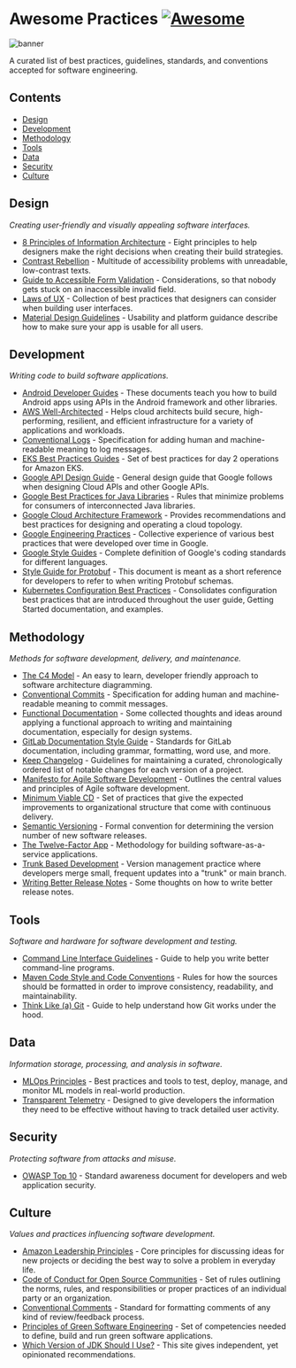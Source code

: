 # Awesome Practices [![Awesome](https://awesome.re/badge.svg)](https://awesome.re)

![banner](https://user-images.githubusercontent.com/5120290/213342525-d7aefbd0-1068-47bd-8a53-f0fb6f61a0dd.png)

A curated list of best practices, guidelines, standards, and conventions accepted for software engineering.

## Contents

- [Design](#design)
- [Development](#development)
- [Methodology](#methodology)
- [Tools](#tools)
- [Data](#data)
- [Security](#security)
- [Culture](#culture)

## Design

*Creating user-friendly and visually appealing software interfaces.*

- [8 Principles of Information Architecture](https://asistdl.onlinelibrary.wiley.com/doi/full/10.1002/bult.2010.1720360609) - Eight principles to help designers make the right decisions when creating their build strategies.
- [Contrast Rebellion](https://contrastrebellion.com) - Multitude of accessibility problems with unreadable, low-contrast texts.
- [Guide to Accessible Form Validation](https://www.smashingmagazine.com/2023/02/guide-accessible-form-validation/) - Considerations, so that nobody gets stuck on an inaccessible invalid field.
- [Laws of UX](https://lawsofux.com) - Collection of best practices that designers can consider when building user interfaces.
- [Material Design Guidelines](https://m2.material.io/design/guidelines-overview) - Usability and platform guidance describe how to make sure your app is usable for all users.

## Development

*Writing code to build software applications.*

- [Android Developer Guides](https://developer.android.com/guide) - These documents teach you how to build Android apps using APIs in the Android framework and other libraries.
- [AWS Well-Architected](https://aws.amazon.com/architecture/well-architected/) - Helps cloud architects build secure, high-performing, resilient, and efficient infrastructure for a variety of applications and workloads.
- [Conventional Logs](https://www.conventionallogs.org) - Specification for adding human and machine-readable meaning to log messages.
- [EKS Best Practices Guides](https://aws.github.io/aws-eks-best-practices/) - Set of best practices for day 2 operations for Amazon EKS.
- [Google API Design Guide](https://cloud.google.com/apis/design/) - General design guide that Google follows when designing Cloud APIs and other Google APIs.
- [Google Best Practices for Java Libraries](https://jlbp.dev) - Rules that minimize problems for consumers of interconnected Java libraries.
- [Google Cloud Architecture Framework](https://cloud.google.com/architecture/framework) - Provides recommendations and best practices for designing and operating a cloud topology.
- [Google Engineering Practices](https://google.github.io/eng-practices/) - Collective experience of various best practices that were developed over time in Google.
- [Google Style Guides](https://google.github.io/styleguide/) - Complete definition of Google's coding standards for different languages.
- [Style Guide for Protobuf](https://docs.buf.build/best-practices/style-guide/) - This document is meant as a short reference for developers to refer to when writing Protobuf schemas.
- [Kubernetes Configuration Best Practices](https://kubernetes.io/docs/concepts/configuration/overview/) - Consolidates configuration best practices that are introduced throughout the user guide, Getting Started documentation, and examples.

## Methodology

*Methods for software development, delivery, and maintenance.*

- [The C4 Model](https://c4model.com) - An easy to learn, developer friendly approach to software architecture diagramming.
- [Conventional Commits](https://www.conventionalcommits.org) - Specification for adding human and machine-readable meaning to commit messages.
- [Functional Documentation](https://heydonworks.com/article/functional-documentation/) - Some collected thoughts and ideas around applying a functional approach to writing and maintaining documentation, especially for design systems.
- [GitLab Documentation Style Guide](https://docs.gitlab.com/ee/development/documentation/styleguide/) - Standards for GitLab documentation, including grammar, formatting, word use, and more.
- [Keep Changelog](https://keepachangelog.com) - Guidelines for maintaining a curated, chronologically ordered list of notable changes for each version of a project.
- [Manifesto for Agile Software Development](https://agilemanifesto.org/iso/en/manifesto.html) - Outlines the central values and principles of Agile software development.
- [Minimum Viable CD](https://minimumcd.org) - Set of practices that give the expected improvements to organizational structure that come with continuous delivery.
- [Semantic Versioning](https://semver.org) - Formal convention for determining the version number of new software releases.
- [The Twelve-Factor App](https://12factor.net) - Methodology for building software-as-a-service applications.
- [Trunk Based Development](https://trunkbaseddevelopment.com) - Version management practice where developers merge small, frequent updates into a "trunk" or main branch.
- [Writing Better Release Notes](https://simonwillison.net/2022/Jan/31/release-notes/) - Some thoughts on how to write better release notes.

## Tools

*Software and hardware for software development and testing.*

- [Command Line Interface Guidelines](https://clig.dev) - Guide to help you write better command-line programs.
- [Maven Code Style and Code Conventions](https://maven.apache.org/developers/conventions/code.html) - Rules for how the sources should be formatted in order to improve consistency, readability, and maintainability.
- [Think Like (a) Git](https://think-like-a-git.net) - Guide to help understand how Git works under the hood.

## Data

*Information storage, processing, and analysis in software.*

- [MLOps Principles](https://ml-ops.org/content/mlops-principles) - Best practices and tools to test, deploy, manage, and monitor ML models in real-world production.
- [Transparent Telemetry](https://research.swtch.com/telemetry) - Designed to give developers the information they need to be effective without having to track detailed user activity.

## Security

*Protecting software from attacks and misuse.*

- [OWASP Top 10](https://owasp.org/Top10/) - Standard awareness document for developers and web application security.

## Culture

*Values and practices influencing software development.*

- [Amazon Leadership Principles](https://www.amazon.jobs/content/en/our-workplace/leadership-principles) - Core principles for discussing ideas for new projects or deciding the best way to solve a problem in everyday life.
- [Code of Conduct for Open Source Communities](https://www.contributor-covenant.org) - Set of rules outlining the norms, rules, and responsibilities or proper practices of an individual party or an organization.
- [Conventional Comments](https://conventionalcomments.org) - Standard for formatting comments of any kind of review/feedback process.
- [Principles of Green Software Engineering](https://principles.green) - Set of competencies needed to define, build and run green software applications.
- [Which Version of JDK Should I Use?](https://whichjdk.com) - This site gives independent, yet opinionated recommendations.
